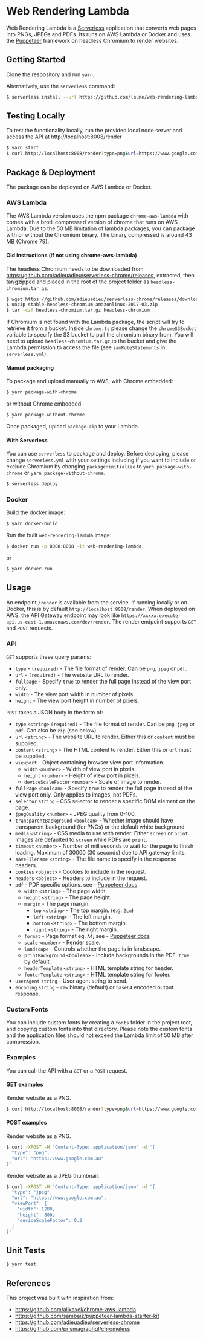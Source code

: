 # Web Rendering Lambda

Web Rendering Lambda is a [Serverless](https://github.com/serverless/serverless) application that converts web pages into PNGs, JPEGs and PDFs. Its runs on AWS Lambda or Docker and uses the [Puppeteer](https://github.com/GoogleChrome/puppeteer) framework on headless Chromium to render websites.

## Getting Started

Clone the respository and run `yarn`.

Alternatively, use the `serverless` command:

```bash
$ serverless install --url https://github.com/loune/web-rendering-lambda --name my-lambda-project
```

## Testing Locally

To test the functionality locally, run the provided local node server and access the API at http://localhost:8008/render

```bash
$ yarn start
$ curl http://localhost:8008/render?type=png&url=https://www.google.com.au
```

## Package & Deployment

The package can be deployed on AWS Lambda or Docker.

### AWS Lambda

The AWS Lambda version uses the npm package `chrome-aws-lambda` with comes with a brotli compressed version of chrome that runs on AWS Lambda. Due to the 50 MB limitation of lambda packages, you can package with or without the Chromium binary. The binary compressed is around 43 MB (Chrome 79).

#### Old instructions (if not using chrome-aws-lambda)

The headless Chromium needs to be downloaded from https://github.com/adieuadieu/serverless-chrome/releases, extracted, then tar/gzipped and placed in the root of the project folder as `headless-chromium.tar.gz`.

```bash
$ wget https://github.com/adieuadieu/serverless-chrome/releases/download/v1.0.0-55/stable-headless-chromium-amazonlinux-2017-03.zip
$ unzip stable-headless-chromium-amazonlinux-2017-03.zip
$ tar -czf headless-chromium.tar.gz headless-chromium
```

If Chromium is not found with the Lambda package, the script will try to retrieve it from a bucket. Inside `chrome.ts` please change the `chromeS3Bucket` variable to specify the S3 bucket to pull the chromium binary from. You will need to upload `headless-chromium.tar.gz` to the bucket and give the Lambda permission to access the file (see `iamRoleStatements` in `serverless.yml`).

#### Manual packaging

To package and upload manually to AWS, with Chrome embedded:

```bash
$ yarn package-with-chrome
```

or without Chrome embedded

```bash
$ yarn package-without-chrome
```

Once packaged, upload `package.zip` to your Lambda.

#### With Serverless

You can use `serverless` to package and deploy. Before deploying, please change `serverless.yml` with your settings including if you want to include or exclude Chromium by changing `package:initialize` to `yarn package-with-chrome` or `yarn package-without-chrome`.

```bash
$ serverless deploy
```

### Docker

Build the docker image:

```bash
$ yarn docker-build
```

Run the built `web-rendering-lambda` image:

```bash
$ docker run -p 8008:8008 -it web-rendering-lambda
```

or

```bash
$ yarn docker-run
```

## Usage

An endpoint `/render` is available from the service. If running locally or on Docker, this is by default `http://localhost:8008/render`. When deployed on AWS, the API Gateway endpoint may look like `https://xxxxx.execute-api.us-east-1.amazonaws.com/dev/render`. The render endpoint supports `GET` and `POST` requests.

### API

`GET` supports these query params:

- `type` - `(required)` - The file format of render. Can be `png`, `jpeg` or `pdf`.
- `url` - `(required)` - The website URL to render.
- `fullpage` - Specify `true` to render the full page instead of the view port only.
- `width` - The view port width in number of pixels.
- `height` - The view port height in number of pixels.

`POST` takes a JSON body in the form of:

- `type` `<string>` `(required)` - The file format of render. Can be `png`, `jpeg` or `pdf`. Can also be `zip` (see below).
- `url` `<string>` - The website URL to render. Either this or `content` must be supplied.
- `content` `<string>` - The HTML content to render. Either this or `url` must be supplied.
- `viewport` - Object containing browser view port information.
  - `width` `<number>` - Width of view port in pixels.
  - `height` `<number>` - Height of view port in pixels.
  - `deviceScaleFactor` `<number>` - Scale of image to render.
- `fullPage` `<boolean>` - Specify `true` to render the full page instead of the view port only. Only applies to images, not PDFs.
- `selector` `string` - CSS selector to render a specific DOM element on the page.
- `jpegQuality` `<number>` - JPEG quality from 0-100.
- `transparentBackground` `<boolean>` - Whether image should have transparent background (for PNGs) or the default white background.
- `media` `<string>` - CSS media to use with render. Either `screen` or `print`. Images are defaulted to `screen` while PDFs are `print`.
- `timeout` `<number>` - Number of milliseconds to wait for the page to finish loading. Maximum of 30000 (30 seconds) due to API gateway limits.
- `saveFilename` `<string>` - The file name to specify in the response headers.
- `cookies` `<object>` - Cookies to include in the request.
- `headers` `<object>` - Headers to include in the request.
- `pdf` - PDF specific options. see - [Puppeteer docs](https://github.com/GoogleChrome/puppeteer/blob/master/docs/api.md#pagepdfoptions)
  - `width` `<string>` - The page width.
  - `height` `<string>` - The page height.
  - `margin` - The page margin.
    - `top` `<string>` - The top margin. (e.g. `2cm`)
    - `left` `<string>` - The left margin.
    - `bottom` `<string>` - The bottom margin.
    - `right` `<string>` - The right margin.
  - `format` - Page format eg. `A4`, see - [Puppeteer docs](https://github.com/GoogleChrome/puppeteer/blob/master/docs/api.md#pagepdfoptions)
  - `scale` `<number>` - Render scale.
  - `landscape` - Controls whether the page is in landscape.
  - `printBackground` `<boolean>` - Include backgrounds in the PDF. `true` by default.
  - `headerTemplate` `<string>` - HTML template string for header.
  - `footerTemplate` `<string>` - HTML template string for footer.
- `userAgent` `string` - User agent string to send.
- `encoding` `string` - `raw` binary (default) or `base64` encoded output response.

### Custom Fonts

You can include custom fonts by creating a `fonts` folder in the project root, and copying custom fonts into that directory. Please note the custom fonts and the application files should not exceed the Lambda limit of 50 MB after compression.

### Examples

You can call the API with a `GET` or a `POST` request.

#### GET examples

Render website as a PNG.

```bash
$ curl http://localhost:8008/render?type=png&url=https://www.google.com.au
```

#### POST examples

Render website as a PNG.

```bash
$ curl -XPOST -H "Content-Type: application/json" -d '{
  "type": "png",
  "url": "https://www.google.com.au"
}'
```

Render website as a JPEG thumbnail.

```bash
$ curl -XPOST -H "Content-Type: application/json" -d '{
  "type": "jpeg",
  "url": "https://www.google.com.au",
  "viewPort": {
    "width": 1280,
    "height": 800,
    "deviceScaleFactor": 0.2
  }
}'
```

## Unit Tests

```bash
$ yarn test
```

## References

This project was built with inspiration from:

- https://github.com/alixaxel/chrome-aws-lambda
- https://github.com/sambaiz/puppeteer-lambda-starter-kit
- https://github.com/adieuadieu/serverless-chrome
- https://github.com/prismagraphql/chromeless
